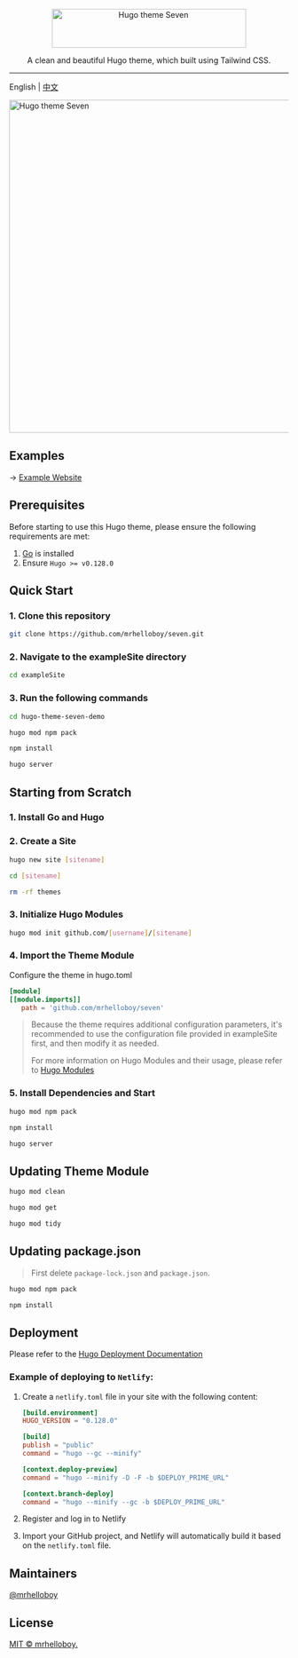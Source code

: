 <p align="center">
  <a href="https://hugoseven.netlify.app/" target="_blank">
    <picture>
      <source media="(prefers-color-scheme: dark)" srcset="https://hugoseven.netlify.app/images/logo-footer.svg">
      <source media="(prefers-color-scheme: light)" srcset="https://hugoseven.netlify.app/images/logo.svg">
      <img alt="Hugo theme Seven" src="https://hugoseven.netlify.app/images/logo.svg" width="350" height="70" style="max-width: 100%;">
    </picture>
  </a>
</p>

<p align="center">
  A clean and beautiful Hugo theme, which built using Tailwind CSS.
</p>

---

English | [中文](./README_zh-CN.md)

<img alt="Hugo theme Seven" src="https://hugoseven.netlify.app/images/screenshot.webp" width="600">

## Examples

→ [Example Website](https://hugoseven.netlify.app/en)

## Prerequisites

Before starting to use this Hugo theme, please ensure the following requirements are met:

1. [Go](https://go.dev/dl/) is installed
2. Ensure `Hugo >= v0.128.0`

## Quick Start

### 1. Clone this repository

```sh
git clone https://github.com/mrhelloboy/seven.git
```

### 2. Navigate to the exampleSite directory

```sh
cd exampleSite
```

### 3. Run the following commands

```sh
cd hugo-theme-seven-demo

hugo mod npm pack

npm install

hugo server
```

## Starting from Scratch

### 1. Install Go and Hugo

### 2. Create a Site

```sh
hugo new site [sitename]

cd [sitename]

rm -rf themes
```

### 3. Initialize Hugo Modules

```sh
hugo mod init github.com/[username]/[sitename]
```

### 4. Import the Theme Module

Configure the theme in hugo.toml

```toml
[module]
[[module.imports]]
   path = 'github.com/mrhelloboy/seven'
```

> Because the theme requires additional configuration parameters, it's recommended to use the configuration file provided in exampleSite first, and then modify it as needed.
>
> For more information on Hugo Modules and their usage, please refer to [Hugo Modules](https://gohugo.io/hugo-modules/)

### 5. Install Dependencies and Start

```sh
hugo mod npm pack

npm install

hugo server
```

## Updating Theme Module

```bash
hugo mod clean

hugo mod get

hugo mod tidy
```

## Updating package.json

> First delete `package-lock.json` and `package.json`.

```bash
hugo mod npm pack

npm install
```

## Deployment

Please refer to the [Hugo Deployment Documentation](https://gohugo.io/hosting-and-deployment/)

### Example of deploying to `Netlify`:

1. Create a `netlify.toml` file in your site with the following content:

   ```toml
   [build.environment]
   HUGO_VERSION = "0.128.0"

   [build]
   publish = "public"
   command = "hugo --gc --minify"

   [context.deploy-preview]
   command = "hugo --minify -D -F -b $DEPLOY_PRIME_URL"

   [context.branch-deploy]
   command = "hugo --minify --gc -b $DEPLOY_PRIME_URL"
   ```

2. Register and log in to Netlify

3. Import your GitHub project, and Netlify will automatically build it based on the `netlify.toml` file.

## Maintainers

[@mrhelloboy](https://github.com/mrhelloboy)

## License

[MIT © mrhelloboy.](./LICENSE)
